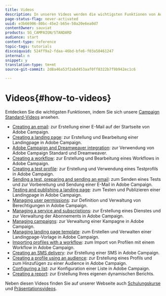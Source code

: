```yaml
---
title: Videos
description: In unseren Videos werden die wichtigsten Funktionen von Adobe Campaign vorgestellt.
page-status-flag: never-activated
uuid: e3b66906-80bc-45e2-b65e-50a20e6ea0d7
contentOwner: sauviat
products: SG_CAMPAIGN/STANDARD
audience: start
content-type: reference
topic-tags: tutorials
discoiquuid: 524ff9a2-fdaa-46bd-bfe6-f03a50461247
internal: n
snippet: y
translation-type: tm+mt
source-git-commit: 2d8a46a53f2abd453aaf0ff8322b7f9b942ec1c6

---
```



# Videos{#how-to-videos}

Entdecken Sie die wichtigsten Funktionen, indem Sie sich unsere [Campaign Standard-Videos](https://docs.adobe.com/content/help/en/campaign-learn/campaign-standard-tutorials/overview.html) ansehen.

* [Creating an email](https://video.tv.adobe.com/v/23721?captions=ger): zur Erstellung einer E-Mail auf der Startseite von Adobe Campaign.
* [Creating a landing page](https://video.tv.adobe.com/v/24093?captions=ger): zur Erstellung und Bearbeitung einer Landingpage in Adobe Campaign.
* [Adobe Campaign and Dreamweaver integration](https://video.tv.adobe.com/v/23121?captions=ger): zur Verwendung von Adobe Campaign Standard und Dreamweaver.
* [Creating a workflow](https://video.tv.adobe.com/v/23937?captions=ger): zur Erstellung und Bearbeitung eines Workflows in Adobe Campaign.
* [Creating a test profile](https://video.tv.adobe.com/v/24094?captions=ger): zur Erstellung und Verwendung eines Testprofils in Adobe Campaign.
* [Sending a test, preparing and sending an email](https://video.tv.adobe.com/v/24013/?captions=ger): zum Senden eines Tests und zur Vorbereitung und Sendung einer E-Mail in Adobe Campaign.
* [Testing and publishing a landing page](https://video.tv.adobe.com/v/24092?captions=ger): zum Testen und Publizieren einer Landingpage in Adobe Campaign.
* [Managing user permissions](https://video.tv.adobe.com/v/24671?captions=ger): zur Definition und Verwaltung von Berechtigungen in Adobe Campaign.
* [Managing a service and subscriptions](https://video.tv.adobe.com/v/24673?captions=ger): zur Erstellung eines Dienstes und zur Verwaltung der Abonnements in Adobe Campaign.
* [Managing campaigns](https://video.tv.adobe.com/v/24672?captions=ger): zur Verwaltung einer Kampagne in Adobe Campaign.
* [Managing landing page template](https://video.tv.adobe.com/v/25200?captions=ger): zum Erstellen und Verwalten einer Landingpage-Vorlage in Adobe Campaign.
* [Importing profiles with a workflow](https://video.tv.adobe.com/v/24993?captions=ger): zum Import von Profilen mit einem Workflow in Adobe Campaign.
* [Creating an SMS delivery](https://video.tv.adobe.com/v/25265?captions=ger): zur Erstellung einer SMS in Adobe Campaign.
* [Creating a profile using an audience](https://video.tv.adobe.com/v/18463?captions=ger): zur Erstellung eines Profils und zum Hinzufügen zu einer Audience in Adobe Campaign.
* [Configuring a list](https://video.tv.adobe.com/v/25288?captions=ger): zur Konfiguration einer Liste in Adobe Campaign.
* [Creating a report](https://video.tv.adobe.com/v/25264?captions=ger): zur Erstellung Ihres eigenen dynamischen Berichts.

Neben diesen Videos finden Sie auf unserer Webseite auch [Schulungskurse](https://training.adobe.com/training/courses.html) und [Präsentationsvideos](http://www.adobe.com/training/video.html).
